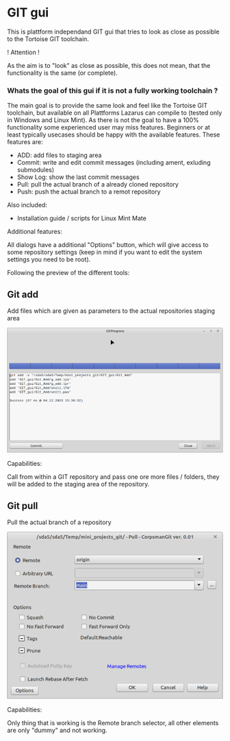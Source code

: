 # GIT gui

This is plattform independand GIT gui that tries to look as close as possible to the Tortoise GIT toolchain.

! Attention !

As the aim is to "look" as close as possible, this does not mean, that the functionality is the same (or complete).

### Whats the goal of this gui if it is not a fully working toolchain ?

The main goal is to provide the same look and feel like the Tortoise GIT toolchain, but available on all Plattforms Lazarus can compile to (tested only in Windows and Linux Mint). As there is not the goal to have a 100% functionality some experienced user may miss features. Beginners or at least typically usecases should be happy with the available features. These features are:

 - ADD: add files to staging area
 - Commit: write and edit commit messages (including ament, exluding submodules)
 - Show Log: show the last commit messages
 - Pull: pull the actual branch of a already cloned repository
 - Push: push the actual branch to a remot repository

Also included:

 - Installation guide / scripts for Linux Mint Mate

Additional features:

All dialogs have a additional "Options" button, which will give access to some repository settings (keep in mind if you want to edit the system settings you need to be root).

Following the preview of the different tools:

## Git add

Add files which are given as parameters to the actual repositories staging area

![](add_preview.png)

Capabilities:

Call from within a GIT repository and pass one ore more files / folders, they will be added to the staging area of the repository.


## Git pull

Pull the actual branch of a repository

![](pull_preview.png)

Capabilities:

Only thing that is working is the Remote branch selector, all other elements are only "dummy" and not working.
